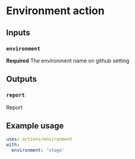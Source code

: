 # Environment action

## Inputs

### `environment`

**Required** The environment name on github setting

## Outputs

### `report`

Report

## Example usage

```yaml
uses: actions/environment
with:
  environment: 'stage'
```

